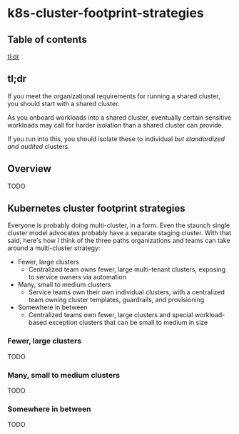 # k8s-cluster-footprint-strategies

## Table of contents

[tl;dr](#tl;dr)

## tl;dr

If you meet the organizational requirements for running a shared cluster, you should start with a shared cluster.

As you onboard workloads into a shared cluster, eventually certain sensitive workloads may call for harder isolation than a shared cluster can provide. 

If you run into this, you should isolate these to individual _but standardized and audited_ clusters. 

## Overview

TODO

## Kubernetes cluster footprint strategies

Everyone is probably doing multi-cluster, in a form. Even the staunch single cluster model advocates probably have a separate staging cluster. With that said, here's how I think of the three paths organizations and teams can take around a multi-cluster strategy:

* Fewer, large clusters
    * Centralized team owns fewer, large multi-tenant clusters, exposing to service owners via automation
* Many, small to medium clusters
    * Service teams own their own individual clusters, with a centralized team owning cluster templates, guardrails, and provisioning 
* Somewhere in between
    * Centralized teams own fewer, large clusters and special workload-based exception clusters that can be small to medium in size

### Fewer, large clusters

TODO

### Many, small to medium clusters

TODO

### Somewhere in between

TODO
